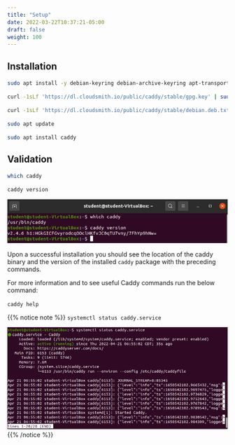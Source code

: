 ```yaml
---
title: "Setup"
date: 2022-03-22T10:37:21-05:00
draft: false
weight: 100
---
```


## Installation

<!-- https://caddyserver.com/docs/install#debian-ubuntu-raspbian -->


```bash
sudo apt install -y debian-keyring debian-archive-keyring apt-transport-https
```

```bash
curl -1sLf 'https://dl.cloudsmith.io/public/caddy/stable/gpg.key' | sudo tee /etc/apt/trusted.gpg.d/caddy-stable.asc
```

```bash
curl -1sLf 'https://dl.cloudsmith.io/public/caddy/stable/debian.deb.txt' | sudo tee /etc/apt/sources.list.d/caddy-stable.list
```

```bash
sudo apt update
```

```bash
sudo apt install caddy
```

## Validation

```bash
which caddy
```

```bash
caddy version
```

![which-caddy](pictures/which-caddy.png?classes=border)

Upon a successful installation you should see the location of the caddy binary and the version of the installed `caddy` package with the preceding commands.

For more information and to see useful Caddy commands run the below command:

`caddy help`

{{% notice note %}}
`systemctl status caddy.service`

![systemctl-status-caddy](pictures/systemctl-status-caddy.png?classes=border)
{{% /notice %}}
